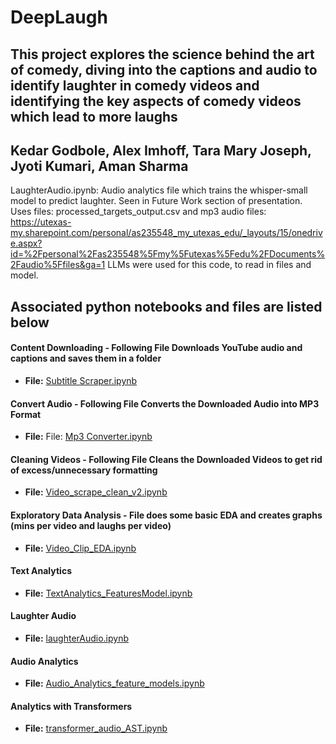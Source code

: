 # DeepLaugh
## This project explores the science behind the art of comedy, diving into the captions and audio to identify laughter in comedy videos and identifying the key aspects of comedy videos which lead to more laughs
## Kedar Godbole, Alex Imhoff, Tara Mary Joseph, Jyoti Kumari, Aman Sharma

LaughterAudio.ipynb: Audio analytics file which trains the whisper-small model to predict laughter. Seen in Future Work section of presentation. Uses files: processed_targets_output.csv and mp3 audio files: https://utexas-my.sharepoint.com/personal/as235548_my_utexas_edu/_layouts/15/onedrive.aspx?id=%2Fpersonal%2Fas235548%5Fmy%5Futexas%5Fedu%2FDocuments%2Faudio%5Ffiles&ga=1
LLMs were used for this code, to read in files and model.

## Associated python notebooks and files are listed below 

#### Content Downloading - Following File Downloads YouTube audio and captions and saves them in a folder
- **File:** [Subtitle Scraper.ipynb](Subtitle%20Scraper.ipynb)
#### Convert Audio - Following File Converts the Downloaded Audio into MP3 Format
- **File:** File: [Mp3 Converter.ipynb](Mp3%20Converter.ipynb)
#### Cleaning Videos - Following File Cleans the Downloaded Videos to get rid of excess/unnecessary formatting
- **File:** [Video_scrape_clean_v2.ipynb](Video_scrape_clean_v2.ipynb)
#### Exploratory Data Analysis - File does some basic EDA and creates graphs (mins per video and laughs per video)
- **File:** [Video_Clip_EDA.ipynb](Video_Clip_EDA.ipynb) 
#### Text Analytics
- **File:** [TextAnalytics_FeaturesModel.ipynb](TextAnalytics_FeaturesModel.ipynb)
#### Laughter Audio
- **File:** [laughterAudio.ipynb](laughterAudio.ipynb)
#### Audio Analytics
- **File:** [Audio_Analytics_feature_models.ipynb](Audio_Analytics_feature_models.ipynb)
#### Analytics with Transformers
- **File:** [transformer_audio_AST.ipynb](transformer_audio_AST.ipynb)
